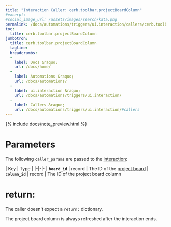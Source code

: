 ```yaml
---
title: "Interaction Caller: cerb.toolbar.projectBoardColumn"
#excerpt: 
#social_image_url: /assets/images/search/kata.png
permalink: /docs/automations/triggers/ui.interaction/callers/cerb.toolbar.projectBoardColumn/
toc:
  title: cerb.toolbar.projectBoardColumn
jumbotron:
  title: cerb.toolbar.projectBoardColumn
  tagline: 
  breadcrumbs:
  -
    label: Docs &raquo;
    url: /docs/home/
  -
    label: Automations &raquo;
    url: /docs/automations/
  -
    label: ui.interaction &raquo;
    url: /docs/automations/triggers/ui.interaction/
  -
    label: Callers &raquo;
    url: /docs/automations/triggers/ui.interaction/#callers
---
```


{% include docs/note_preview.html %}

# Parameters

The following `caller_params` are passed to the [interaction](/docs/automations/triggers/ui.interaction/):

| Key | Type | 
|-|-|-
| **`board_id`** | record | The ID of the [project board](/docs/records/types/project-board/)
| **`column_id`** | record | The ID of the project board column

# return:

The caller doesn't expect a `return:` dictionary.

The project board column is always refreshed after the interaction ends.
